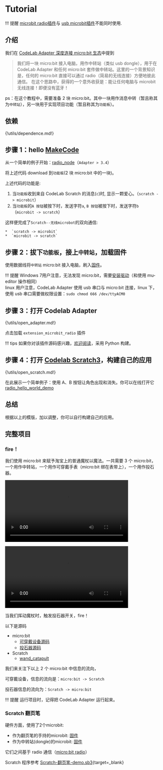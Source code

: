 # Tutorial

!!! 提醒
    [microbit radio插件](/extension_guide/microbit_radio/)与 [usb microbit插件](/extension_guide/microbit/)不能同时使用.

## 介绍

我们在 [CodeLab Adapter 深度连接 micro:bit 生态](https://www.codelab.club/blog/codelab-adapter-microbit-deep-connect/)中提到

> 我们将一块 micro:bit 接入电脑，用作中转站（类似 usb dongle），用于在 CodeLab Adapter 和任何 micro:bit 套件做中转站。这里的一个背景知识是，任何的 micro:bit 直接可以通过 radio（简易的无线连接）方便地彼此通信。
> 在这个思路中，获得的一个意外收获是：能让任何电脑与 microbit 无线连接！即便没有蓝牙！

ps：在这个教程中，需要准备 2 块 micro:bit。其中一块用作消息中转（暂且称其为`中转站`），另一块用于实现项目功能（暂且称其为`功能板`）。

## 依赖

{!utils/dependence.md!}

## 步骤 1：hello [MakeCode](https://makecode.microbit.org/#editor)

从一个简单的例子开始：[radio_node](https://makecode.microbit.org/_4EKALy3hCDcq)（`Adapter > 3.4`）

将上述代码 download 到`功能板`(2 块 micro:bit 中的一块)。

上述代码的功能是:

1. 当`功能板`收到来自 CodeLab Scratch 的消息(`c`)时, 显示一颗爱心。（`scratch -> microbit`）
2. 当`功能板`的`A 按钮`被按下时，发送字符`a`, `B 按钮`被按下时，发送字符`b`（`microbit -> scratch`）

这样便完成了`Scratch--无线microbot`的双向通信:

    *  `scratch -> microbit`
    *  `microbit -> scratch`

## 步骤 2：拔下`功能板`，接上`中转站`，加载固件


使用数据线将`中转站` micro:bit 接入电脑，刷入[固件](https://makecode.microbit.org/_DwAhFXWLtbeX)。

<!--旧的固件 https://makecode.microbit.org/_EL20Rp98pHAg-->

!!! 提醒
    Windows 7用户注意，无法发现 micro:bit，需要[安装驱动](/img/mbedWinSerial_16466.exe)（和使用 mu-editor 操作相同）  
    linux 用户注意，CodeLab Adapter 使用 usb 串口与 micro:bit 连接，linux 下，使用 usb 串口需要做权限设置：`sudo chmod 666 /dev/ttyACM0`

## 步骤 3：打开 Codelab Adapter

{!utils/open_adapter.md!}

点击加载 `extension_microbit_radio` 插件

!!! tips
    如果你对该插件源码感兴趣，[欢迎阅读](https://github.com/CodeLabClub/codelab_adapter_extensions/blob/master/extensions_v3/extension_microbit_radio.py)，采用 Python 构建。

## 步骤 4：打开 [Codelab Scratch3](https://scratch-beta.codelab.club/)，构建自己的应用

{!utils/open_scratch.md!}

在此展示一个简单例子：使用 A、B 按钮让角色出现和消失。你可以在线打开它 [radio_hello_world_demo](https://scratch-beta.codelab.club/?sb3url=https://adapter.codelab.club/sb3/radio_hello_world_demo.sb3)

## 总结
根据以上的模版，加以调整，你可以自行构建自己的应用。


## 完整项目
### fire！
我们使用 micro:bit 来赋予淘宝上的普通魔杖以魔法。一共需要 3 个 micro:bit，一个用作中转站，一个用作可穿戴手表（micro:bit 绑在表带上），一个用作投石器。

<video width=80% src="/video/wand_catapult_demo.mp4" controls="controls"></video>

<video width=80% src="/video//wand_catapult.mp4" controls="controls"></video>

当我们挥动魔杖时，触发投石器开关，fire！

以下是源码

*  micro:bit
    *  [可穿戴设备源码](https://makecode.microbit.org/_aVqEWK9DXbPR)
    *  [投石器源码](https://makecode.microbit.org/_AyU3211xeEYv)
*  Scratch
    *  [wand_catapult](https://scratch-beta.codelab.club/?sb3url=https://adapter.codelab.club/sb3/wand_catapult.sb3)


我们来关注下以上 2 个 micro:bit 中信息的流向，

可穿戴设备，信息的流向是：`micro:bit -> Scratch`

投石器信息的流向为：`Scratch -> micro:bit`

!!! 提醒
    运行项目时，记得把 CodeLab Adapter 运行起来。

### Scratch 翻页笔
硬件方面，使用了2个microbit:

-   作为翻页笔的手持的microbit: [固件](https://makecode.microbit.org/_bHLV7q2fK3Hc)
-   作为中转站(dongle)的microbit: [固件](https://makecode.microbit.org/_EL20Rp98pHAg)

它们之间基于 radio 通信（[micro:bit radio](https://adapter.codelab.club/extension_guide/microbit_radio/)）

Scratch 程序参考 [Scratch-翻页笔-demo.sb3](https://scratch-beta.codelab.club/?sb3url=https://adapter.codelab.club/sb3/Scratch-翻页笔-demo.sb3){target=\_blank}
